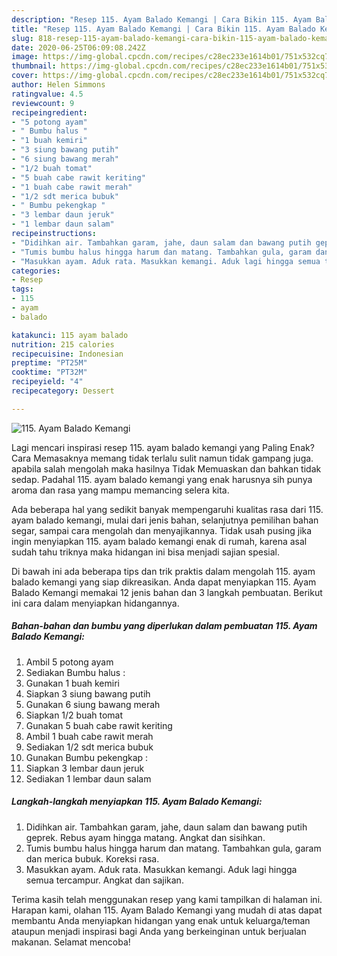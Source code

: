 ```yaml
---
description: "Resep 115. Ayam Balado Kemangi | Cara Bikin 115. Ayam Balado Kemangi Yang Enak Banget"
title: "Resep 115. Ayam Balado Kemangi | Cara Bikin 115. Ayam Balado Kemangi Yang Enak Banget"
slug: 818-resep-115-ayam-balado-kemangi-cara-bikin-115-ayam-balado-kemangi-yang-enak-banget
date: 2020-06-25T06:09:08.242Z
image: https://img-global.cpcdn.com/recipes/c28ec233e1614b01/751x532cq70/115-ayam-balado-kemangi-foto-resep-utama.jpg
thumbnail: https://img-global.cpcdn.com/recipes/c28ec233e1614b01/751x532cq70/115-ayam-balado-kemangi-foto-resep-utama.jpg
cover: https://img-global.cpcdn.com/recipes/c28ec233e1614b01/751x532cq70/115-ayam-balado-kemangi-foto-resep-utama.jpg
author: Helen Simmons
ratingvalue: 4.5
reviewcount: 9
recipeingredient:
- "5 potong ayam"
- " Bumbu halus "
- "1 buah kemiri"
- "3 siung bawang putih"
- "6 siung bawang merah"
- "1/2 buah tomat"
- "5 buah cabe rawit keriting"
- "1 buah cabe rawit merah"
- "1/2 sdt merica bubuk"
- " Bumbu pekengkap "
- "3 lembar daun jeruk"
- "1 lembar daun salam"
recipeinstructions:
- "Didihkan air. Tambahkan garam, jahe, daun salam dan bawang putih geprek. Rebus ayam hingga matang. Angkat dan sisihkan."
- "Tumis bumbu halus hingga harum dan matang. Tambahkan gula, garam dan merica bubuk. Koreksi rasa."
- "Masukkan ayam. Aduk rata. Masukkan kemangi. Aduk lagi hingga semua tercampur. Angkat dan sajikan."
categories:
- Resep
tags:
- 115
- ayam
- balado

katakunci: 115 ayam balado 
nutrition: 215 calories
recipecuisine: Indonesian
preptime: "PT25M"
cooktime: "PT32M"
recipeyield: "4"
recipecategory: Dessert

---
```



![115. Ayam Balado Kemangi](https://img-global.cpcdn.com/recipes/c28ec233e1614b01/751x532cq70/115-ayam-balado-kemangi-foto-resep-utama.jpg)

Lagi mencari inspirasi resep 115. ayam balado kemangi yang Paling Enak? Cara Memasaknya memang tidak terlalu sulit namun tidak gampang juga. apabila salah mengolah maka hasilnya Tidak Memuaskan dan bahkan tidak sedap. Padahal 115. ayam balado kemangi yang enak harusnya sih punya aroma dan rasa yang mampu memancing selera kita.

Ada beberapa hal yang sedikit banyak mempengaruhi kualitas rasa dari 115. ayam balado kemangi, mulai dari jenis bahan, selanjutnya pemilihan bahan segar, sampai cara mengolah dan menyajikannya. Tidak usah pusing jika ingin menyiapkan 115. ayam balado kemangi enak di rumah, karena asal sudah tahu triknya maka hidangan ini bisa menjadi sajian spesial.




Di bawah ini ada beberapa tips dan trik praktis dalam mengolah 115. ayam balado kemangi yang siap dikreasikan. Anda dapat menyiapkan 115. Ayam Balado Kemangi memakai 12 jenis bahan dan 3 langkah pembuatan. Berikut ini cara dalam menyiapkan hidangannya.

<!--inarticleads1-->

##### Bahan-bahan dan bumbu yang diperlukan dalam pembuatan 115. Ayam Balado Kemangi:

1. Ambil 5 potong ayam
1. Sediakan  Bumbu halus :
1. Gunakan 1 buah kemiri
1. Siapkan 3 siung bawang putih
1. Gunakan 6 siung bawang merah
1. Siapkan 1/2 buah tomat
1. Gunakan 5 buah cabe rawit keriting
1. Ambil 1 buah cabe rawit merah
1. Sediakan 1/2 sdt merica bubuk
1. Gunakan  Bumbu pekengkap :
1. Siapkan 3 lembar daun jeruk
1. Sediakan 1 lembar daun salam




<!--inarticleads2-->

##### Langkah-langkah menyiapkan 115. Ayam Balado Kemangi:

1. Didihkan air. Tambahkan garam, jahe, daun salam dan bawang putih geprek. Rebus ayam hingga matang. Angkat dan sisihkan.
1. Tumis bumbu halus hingga harum dan matang. Tambahkan gula, garam dan merica bubuk. Koreksi rasa.
1. Masukkan ayam. Aduk rata. Masukkan kemangi. Aduk lagi hingga semua tercampur. Angkat dan sajikan.




Terima kasih telah menggunakan resep yang kami tampilkan di halaman ini. Harapan kami, olahan 115. Ayam Balado Kemangi yang mudah di atas dapat membantu Anda menyiapkan hidangan yang enak untuk keluarga/teman ataupun menjadi inspirasi bagi Anda yang berkeinginan untuk berjualan makanan. Selamat mencoba!
